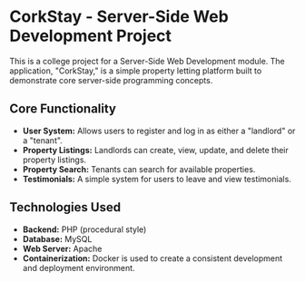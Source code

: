 # CorkStay - Server-Side Web Development Project

This is a college project for a Server-Side Web Development module. The application, "CorkStay," is a simple property letting platform built to demonstrate core server-side programming concepts.

## Core Functionality

*   **User System:** Allows users to register and log in as either a "landlord" or a "tenant".
*   **Property Listings:** Landlords can create, view, update, and delete their property listings.
*   **Property Search:** Tenants can search for available properties.
*   **Testimonials:** A simple system for users to leave and view testimonials.

## Technologies Used

*   **Backend:** PHP (procedural style)
*   **Database:** MySQL
*   **Web Server:** Apache
*   **Containerization:** Docker is used to create a consistent development and deployment environment.
